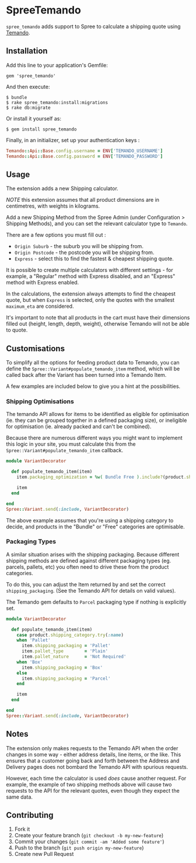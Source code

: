 # SpreeTemando

`spree_temando` adds support to Spree to calculate a shipping quote
using [Temando](https://www.temando.com).

## Installation

Add this line to your application's Gemfile:

    gem 'spree_temando'

And then execute:

    $ bundle
    $ rake spree_temando:install:migrations
    $ rake db:migrate

Or install it yourself as:

    $ gem install spree_temando

Finally, in an initializer, set up your authentication keys :

```ruby
Temando::Api::Base.config.username = ENV['TEMANDO_USERNAME']
Temando::Api::Base.config.password = ENV['TEMANDO_PASSWORD']
```

## Usage

The extension adds a new Shipping calculator.

*NOTE* this extension assumes that all product dimensions are in
centimetres, with weights in kilograms.

Add a new Shipping Method from the Spree Admin (under Configuration >
Shipping Methods), and you can set the relevant calculator type to
`Temando`.

There are a few options you must fill out :

* `Origin Suburb` - the suburb you will be shipping from.
* `Origin Postcode` - the postcode you will be shipping from.
* `Express` - select this to find the fastest & cheapest shipping quote.

It is possible to create multiple calculators with different settings -
for example, a "Regular" method with Express disabled, and an "Express"
method with Express enabled.

In the calculations, the extension always attempts to find the cheapest
quote, but when `Express` is selected, only the quotes with the smallest
`maximum_eta` are considered.

It's important to note that all products in the cart must have their
dimensions filled out (height, length, depth, weight), otherwise Temando
will not be able to quote.

## Customisations

To simplify all the options for feeding product data to Temando, you can
define the `Spree::Variant#populate_temando_item` method, which will be
called back after the Variant has been turned into a Temando Item.

A few examples are included below to give you a hint at the
possibilities.

### Shipping Optimisations

The temando API allows for items to be identified as eligible for
optimisation (ie. they can be grouped together in a defined packaging
size), or ineligible for optimisation (ie. already packed and can't be
combined).

Because there are numerous different ways you might want to implement
this logic in your site, you must calculate this from the
`Spree::Variant#populate_temando_item` callback.

```ruby
module VariantDecorator

  def populate_temando_item(item)
    item.packaging_optimization = %w( Bundle Free ).include?(product.shipping_category.try(:name)) ? "Y" : "N"

    item
  end

end
Spree::Variant.send(:include, VariantDecorator)
```

The above example assumes that you're using a shipping category to
decide, and products in the "Bundle" or "Free" categories are
optimisable.

### Packaging Types

A similar situation arises with the shipping packaging. Because
different shipping methods are defined against different packaging types
(eg. parcels, pallets, etc) you often need to drive these from the
product categories.

To do this, you can adjust the Item returned by and set the correct
`shipping_packaging`. (See the Temando API for details on valid values).

The Temando gem defaults to `Parcel` packaging type if nothing is
explicitly set.

```ruby
module VariantDecorator

  def populate_temando_item(item)
    case product.shipping_category.try(:name)
    when 'Pallet'
      item.shipping_packaging = 'Pallet'
      item.pallet_type        = 'Plain'
      item.pallet_nature      = 'Not Required'
    when 'Box'
      item.shipping_packaging = 'Box'
    else
      item.shipping_packaging = 'Parcel'
    end

    item
  end

end
Spree::Variant.send(:include, VariantDecorator)
```

## Notes

The extension only makes requests to the Temando API when the order
changes in some way - either address details, line items, or the like.
This ensures that a customer going back and forth between the Address
and Delivery pages does not bombard the Temando API with spurious
requests.

However, each time the calculator is used *does* cause another request.
For example, the example of two shipping methods above will cause two
requests to the API for the relevant quotes, even though they expect the
same data.


## Contributing

1. Fork it
2. Create your feature branch (`git checkout -b my-new-feature`)
3. Commit your changes (`git commit -am 'Added some feature'`)
4. Push to the branch (`git push origin my-new-feature`)
5. Create new Pull Request
